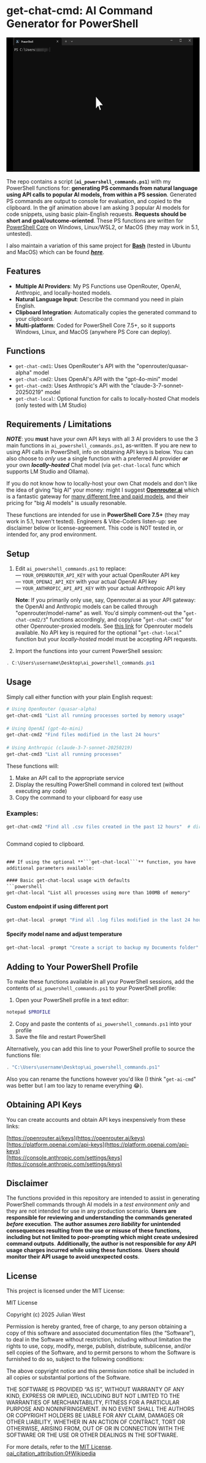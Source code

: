 # get-chat-cmd: AI Command Generator for PowerShell

<img 
  src="https://raw.githubusercontent.com/J-DubApps/get-chat-cmd/main/get-chat-cmd.gif" 
  alt="Animated GIF" 
  width="600" 
  height="350">

The repo contains a script (**`ai_powershell_commands.ps1`**) with my PowerShell functions for: **generating PS commands from natural language using API calls to popular AI models, from within a PS session**. Generated PS commands are output to console for evaluation, and copied to the clipboard. In the gif animation above I am asking 3 popular AI models for code snippets, using basic plain-English requests.  **Requests should be short and goal/outcome-oriented**.  These PS functions are written for [PowerShell Core](https://github.com/PowerShell/PowerShell) on Windows, Linux/WSL2, or MacOS (they may work in 5.1, untested).  

I also maintain a variation of this same project for [**Bash**](https://www.gnu.org/software/bash/manual/bash.html) (tested in Ubuntu and MacOS) which can be found [***here***](https://github.com/J-DubApps/get_chat_cmd).

## Features

-   **Multiple AI Providers**: My PS Functions use OpenRouter, OpenAI, Anthropic, and locally-hosted models.
-   **Natural Language Input**: Describe the command you need in plain English.
-   **Clipboard Integration**: Automatically copies the generated command to your clipboard.
-   **Multi-platform**: Coded for PowerShell Core 7.5+, so it supports Windows, Linux, and MacOS (anywhere PS Core can deploy).

## Functions

- `get-chat-cmd1`: Uses OpenRouter's API with the "openrouter/quasar-alpha" model
- `get-chat-cmd2`: Uses OpenAI's API with the "gpt-4o-mini" model
- `get-chat-cmd3`: Uses Anthropic's API with the "claude-3-7-sonnet-20250219" model
- `get-chat-local`: Optional function for calls to locally-hosted Chat models (only tested with LM Studio)

## Requirements / Limitations

***NOTE***: you **must** have *your own* API keys with all 3 AI providers to use the 3 main functions in `ai_powershell_commands.ps1`, as-written.  If you are new to using API calls in PowerShell, info on obtaining API keys is below. You can also choose to *only* use a single function with a preferred AI provider ***or*** your own ***locally-hosted*** Chat model (via `get-chat-local` func which supports LM Studio and Ollama). 

If you do not know how to locally-host your own Chat models and don't like the idea of giving "big AI" your money: might I suggest [**Openrouter.ai**](https://openrouter.ai) which is a fantastic gateway for [many different free and paid models](https://openrouter.ai/models), and their pricing for "big AI models" is usually resonable.

These functions are intended for use in **PowerShell Core 7.5+** (they may work in 5.1, haven't tested). Engineers & Vibe-Coders listen-up: see disclaimer below or license-agreement. This code is NOT tested in, or intended for, any prod environment.

## Setup

1. Edit `ai_powershell_commands.ps1` to replace:  <br />
— `YOUR_OPENROUTER_API_KEY` with your actual OpenRouter API key  <br />
— `YOUR_OPENAI_API_KEY` with your actual OpenAI API key  <br />
— `YOUR_ANTHROPIC_API_API_KEY` with your actual Anthropoic API key

   **Note**:   If you primarily only use, say,  Openrouter.ai as your API gateway: the OpenAI and Anthropic
               models can be called through "openrouter/model-name" as well.  You'd simply comment-out the
               "`get-chat-cmd2/3`" functions accordingly, and copy/use "`get-chat-cmd1`" for other Openrouter-proxied models.
               See [this link](https://openrouter.ai/models) for Openrouter models available.
               No API key is required for the optional "`get-chat-local`" function but your *locally-hosted* model must be accepting API requests.

3. Import the functions into your current PowerShell session:

```powershell
. C:\Users\username\Desktop\ai_powershell_commands.ps1
```

## Usage

Simply call either function with your plain English request:

```powershell
# Using OpenRouter (quasar-alpha)
get-chat-cmd1 "List all running processes sorted by memory usage"

# Using OpenAI (gpt-4o-mini)
get-chat-cmd2 "Find files modified in the last 24 hours"

# Using Anthropic (claude-3-7-sonnet-20250219)
get-chat-cmd3 "List all running processes"
```

These functions will:
1. Make an API call to the appropriate service
2. Display the resulting PowerShell command in colored text (without executing any code)
3. Copy the command to your clipboard for easy use

### Examples:

```powershell
get-chat-cmd2 "Find all .csv files created in the past 12 hours"  # directs request to ChatGPT 4o and returns:
```

> ```Get-ChildItem -Path . -Filter *.csv | Where-Object { $_.CreationTime -ge (Get-Date).AddHours(-12) }

Command copied to clipboard.
```

### If using the optional **```get-chat-local```** function, you have additional parameters available:

#### Basic get-chat-local usage with defaults
```powershell
get-chat-local "List all processes using more than 100MB of memory"
```
#### Custom endpoint if using different port
```powershell
get-chat-local -prompt "Find all .log files modified in the last 24 hours" -endpoint "http://localhost:8080/v1/chat/completions"
```
#### Specify model name and adjust temperature
```powershell
get-chat-local -prompt "Create a script to backup my Documents folder" -model "llama3-8b" -temperature 0.2
```

## Adding to Your PowerShell Profile

To make these functions available in all your PowerShell sessions, add the contents of `ai_powershell_commands.ps1` to your PowerShell profile:

1. Open your PowerShell profile in a text editor:

```powershell
notepad $PROFILE
```

2. Copy and paste the contents of `ai_powershell_commands.ps1` into your profile
3. Save the file and restart PowerShell 

Alternatively, you can add this line to your PowerShell profile to source the functions file:

```powershell
. "C:\Users\username\Desktop\ai_powershell_commands.ps1"
```

Also you can rename the functions however you'd like (I think "`get-ai-cmd`" was better but I am too lazy to rename everything 😂).

## Obtaining API Keys

You can create accounts and obtain API keys inexpensively from these links:

 [https://openrouter.ai/keys](https://openrouter.ai/keys)  
 [https://platform.openai.com/api-keys](https://platform.openai.com/api-keys)  
 [https://console.anthropic.com/settings/keys](https://console.anthropic.com/settings/keys)

## Disclaimer

The functions provided in this repository are intended to assist in generating PowerShell commands through AI models in a *test environment only* and they are not intended for use in any production scenario. **Users are responsible for reviewing and understanding the commands generated *before* execution**. **The author assumes *zero liability* for unintended consequences resulting from the use or misuse of these functions, including but not limited to poor-prompting which might create undesired command outputs**. **Additionally, the author is not responsible for *any* API usage charges incurred while using these functions**. **Users should monitor their API usage to avoid unexpected costs**.  

## License

This project is licensed under the MIT License: 

MIT License

Copyright (c) 2025 Julian West

Permission is hereby granted, free of charge, to any person obtaining a copy
of this software and associated documentation files (the “Software”), to deal
in the Software without restriction, including without limitation the rights
to use, copy, modify, merge, publish, distribute, sublicense, and/or sell
copies of the Software, and to permit persons to whom the Software is
furnished to do so, subject to the following conditions:

The above copyright notice and this permission notice shall be included in all
copies or substantial portions of the Software.

THE SOFTWARE IS PROVIDED “AS IS”, WITHOUT WARRANTY OF ANY KIND, EXPRESS OR
IMPLIED, INCLUDING BUT NOT LIMITED TO THE WARRANTIES OF MERCHANTABILITY,
FITNESS FOR A PARTICULAR PURPOSE AND NONINFRINGEMENT. IN NO EVENT SHALL THE
AUTHORS OR COPYRIGHT HOLDERS BE LIABLE FOR ANY CLAIM, DAMAGES OR OTHER
LIABILITY, WHETHER IN AN ACTION OF CONTRACT, TORT OR OTHERWISE, ARISING FROM,
OUT OF OR IN CONNECTION WITH THE SOFTWARE OR THE USE OR OTHER DEALINGS IN THE
SOFTWARE.  

For more details, refer to the [MIT License](https://opensource.org/licenses/MIT). [oai_citation_attribution:0‡Wikipedia](https://en.wikipedia.org/wiki/MIT_License?utm_source=chatgpt.com)
